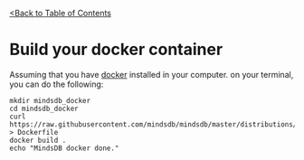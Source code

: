[<Back to Table of Contents](../../README.md)

# Build your docker container

Assuming that you have [docker](https://docs.docker.com/install/) installed in your computer.
on your terminal, you can do the following:

```
mkdir mindsdb_docker
cd mindsdb_docker
curl https://raw.githubusercontent.com/mindsdb/mindsdb/master/distributions/docker/Dockerfile > Dockerfile
docker build .
echo "MindsDB docker done."
```
